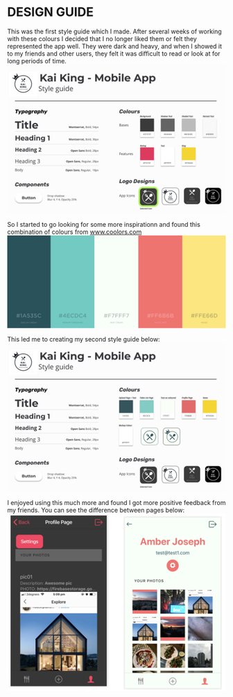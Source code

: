 # DESIGN GUIDE

This was the first style guide which I made. After several weeks of working with these colours I decided
that I no longer liked them or felt they represented the app well. They were dark and heavy, and when I showed it
to my friends and other users, they felt it was difficult to read or look at for long periods of time. 
![alt text](./style-guide1.jpg)


So I started to go looking for some more inspirationn and found this combination of colours from www.coolors.com 
![alt text](./Colour%20Scheme.png)


This led me to creating my second style guide below:
![alt text](./style-guide2.jpg)


I enjoyed using this much more and found I got more positive feedback from my friends. You can see the difference between 
pages below:
![alt text](./profilePageBeforeAfter.png)
